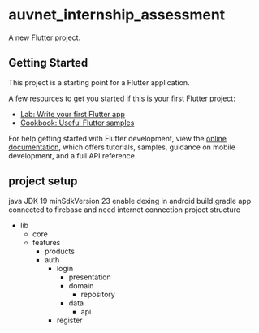 # auvnet_internship_assessment

A new Flutter project.

## Getting Started

This project is a starting point for a Flutter application.

A few resources to get you started if this is your first Flutter project:

- [Lab: Write your first Flutter app](https://docs.flutter.dev/get-started/codelab)
- [Cookbook: Useful Flutter samples](https://docs.flutter.dev/cookbook)

For help getting started with Flutter development, view the
[online documentation](https://docs.flutter.dev/), which offers tutorials,
samples, guidance on mobile development, and a full API reference.
## project setup
java JDK 19
minSdkVersion 23
enable dexing in android build.gradle
app connected to firebase and need internet connection
project structure
- lib
    - core
    - features
        - products
        - auth
          - login
            - presentation
            - domain
              - repository
            - data
              - api
          - register